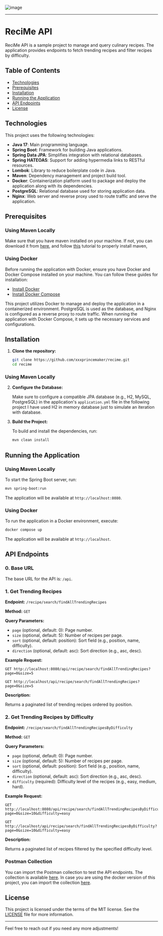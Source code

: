 ![image](https://scontent.fsdu38-1.fna.fbcdn.net/v/t39.30808-6/312985842_496033049211358_5973914414839344733_n.jpg?_nc_cat=109&ccb=1-7&_nc_sid=6ee11a&_nc_eui2=AeHT4I8RrPGD8vPBB1ZrHeLFubbFq8iecsS5tsWryJ5yxNf456Wip-bqL3EgZtOKXSdjtzrh89a_ZOOgXwlfZ4yP&_nc_ohc=uJ1cUjMYErgQ7kNvgE-RyYD&_nc_ht=scontent.fsdu38-1.fna&oh=00_AYAXRS-DVtGftMtefX8z4McWb5kziMGmlvIxdlTsK30h8g&oe=66E74F1C)

---

# ReciMe API

ReciMe API is a sample project to manage and query culinary recipes. The application provides endpoints to fetch trending recipes and filter recipes by difficulty.

## Table of Contents

- [Technologies](#technologies)
- [Prerequisites](#prerequisites)
- [Installation](#installation)
- [Running the Application](#running-the-application)
- [API Endpoints](#api-endpoints)
- [License](#license)

## Technologies

This project uses the following technologies:

- **Java 17**: Main programming language.
- **Spring Boot**: Framework for building Java applications.
- **Spring Data JPA**: Simplifies integration with relational databases.
- **Spring HATEOAS**: Support for adding hypermedia links to RESTful resources.
- **Lombok**: Library to reduce boilerplate code in Java.
- **Maven**: Dependency management and project build tool.
- **Docker**: Containerization platform used to package and deploy the application along with its dependencies.
- **PostgreSQL**: Relational database used for storing application data.
- **Nginx**: Web server and reverse proxy used to route traffic and serve the application.

## Prerequisites

### Using Maven Locally

Make sure that you have maven installed on your machine. If not, you can download it from [here](https://maven.apache.org/download.cgi), and follow [this](https://alexadam.dev/blog/install-java-maven) tutorial to properly install maven,

### Using Docker
Before running the application with Docker, ensure you have Docker and Docker Compose installed on your machine. You can follow these guides for installation:

- [Install Docker](https://docs.docker.com/get-docker/)
- [Install Docker Compose](https://docs.docker.com/compose/install/)

This project utilizes Docker to manage and deploy the application in a containerized environment. PostgreSQL is used as the database, and Nginx is configured as a reverse proxy to route traffic. When running the application with Docker Compose, it sets up the necessary services and configurations.

## Installation

1. **Clone the repository:**

   ```bash
   git clone https://github.com/xxxprincemaker/recime.git
   cd recime
   ```

### Using Maven Locally

2. **Configure the Database:**

   Make sure to configure a compatible JPA database (e.g., H2, MySQL, PostgreSQL) in the application's `application.yml` file in the following project I have used H2 in memory database just to simulate an iteration with database.

3. **Build the Project:**

   To build and install the dependencies, run:

   ```bash
   mvn clean install
   ```

## Running the Application

### Using Maven Locally

To start the Spring Boot server, run:

```bash
mvn spring-boot:run
```

The application will be available at `http://localhost:8080`.


### Using Docker

To run the application in a Docker environment, execute:

```bash
docker compose up
```

The application will be available at `http://localhost`.

## API Endpoints

### 0. Base URL

The base URL for the API is: `/api`.

### 1. Get Trending Recipes

**Endpoint:** `/recipe/search/findAllTrendingRecipes`

**Method:** `GET`

**Query Parameters:**

- `page` (optional, default: 0): Page number.
- `size` (optional, default: 5): Number of recipes per page.
- `sort` (optional, default: position): Sort field (e.g., position, name, difficulty).
- `direction` (optional, default: asc): Sort direction (e.g., asc, desc).

**Example Request:**

```http
GET http://localhost:8080/api/recipe/search/findAllTrendingRecipes?page=0&size=5
```

```http
GET http://localhost/api/recipe/search/findAllTrendingRecipes?page=0&size=5
```

**Description:**

Returns a paginated list of trending recipes ordered by position.

### 2. Get Trending Recipes by Difficulty

**Endpoint:** `/recipe/search/findAllTrendingRecipesByDifficulty`

**Method:** `GET`

**Query Parameters:**

- `page` (optional, default: 0): Page number.
- `size` (optional, default: 5): Number of recipes per page.
- `sort` (optional, default: position): Sort field (e.g., position, name, difficulty).
- `direction` (optional, default: asc): Sort direction (e.g., asc, desc).
- `difficulty` (required): Difficulty level of the recipes (e.g., easy, medium, hard).

**Example Request:**

```http
GET http://localhost:8080/api/recipe/search/findAllTrendingRecipesByDifficulty?page=0&size=10&difficulty=easy
```

```http
GET http://localhost/api/recipe/search/findAllTrendingRecipesByDifficulty?page=0&size=10&difficulty=easy
```

**Description:**

Returns a paginated list of recipes filtered by the specified difficulty level.

### Postman Collection

You can import the Postman collection to test the API endpoints. The collection is available [here](Code%20Challenge.postman_collection.json). In case you are using
the docker version of this project, you can import the collection [here](Code%20Challenge%20Docker.postman_collection.json).

## License

This project is licensed under the terms of the MIT license. See the [LICENSE](LICENSE.md) file for more information.

---

Feel free to reach out if you need any more adjustments!